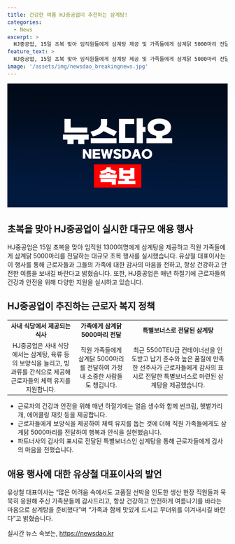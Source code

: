 ```yaml
---
title: 건강한 여름 HJ중공업이 추천하는 삼계탕!
categories:
  - News
excerpt: >
  HJ중공업, 15일 초복 맞아 임직원들에게 삼계탕 제공 및 가족들에게 삼계닭 5000마리 전달. 삼계탕은 선주사의 감사의 표시로 특별보너스로 마련되었으며, 근로자들과 가족들에게 건강과 안전을 바라는 마음으로 준비됐다. 매년 하절기에는 얼음 생수와 함께 건강과 안전을 챙기는 다채로운 지원을 실시하고 있음. 또한, 사내 식당에서는 보양식과 간식을 통해 근로자들의 체력 유지에도 신경을 쓰고 있다.
feature_text: >
  HJ중공업, 15일 초복 맞아 임직원들에게 삼계탕 제공 및 가족들에게 삼계닭 5000마리 전달. 삼계탕은 선주사의 감사의 표시로 특별보너스로 마련되었으며, 근로자들과 가족들에게 건강과 안전을 바라는 마음으로 준비됐다. 매년 하절기에는 얼음 생수와 함께 건강과 안전을 챙기는 다채로운 지원을 실시하고 있음. 또한, 사내 식당에서는 보양식과 간식을 통해 근로자들의 체력 유지에도 신경을 쓰고 있다.
image: '/assets/img/newsdao_breakingnews.jpg'
---
```


<p><img src="/assets/img/newsdao_breakingnews.jpg" alt="koreaapp 속보" /></p>

<h2 data-ke-size="size26">초복을 맞아 HJ중공업이 실시한 대규모 애용 행사</h2>

<p data-ke-size="size16">HJ중공업은 15일 초복을 맞아 임직원 1300여명에게 삼계탕을 제공하고 직원 가족들에게 삼계닭 5000마리를 전달하는 대규모 초복 행사를 실시했습니다. 유상철 대표이사는 이 행사를 통해 근로자들과 그들의 가족에 대한 감사의 마음을 전하고, 항상 건강하고 안전한 여름을 보내길 바란다고 밝혔습니다. 또한, HJ중공업은 매년 하절기에 근로자들의 건강과 안전을 위해 다양한 지원을 실시하고 있습니다.</p>

<h2 data-ke-size="size26">HJ중공업이 추진하는 근로자 복지 정책</h2>

<table>
  <tr>
    <td style="text-align: center; height: 17px;"><b>사내 식당에서 제공되는 식사</b></td>
    <td style="text-align: center; height: 17px;"><b>가족에게 삼계닭 5000마리 전달</b></td>
    <td style="text-align: center; height: 17px;"><b>특별보너스로 전달된 삼계탕</b></td>
  </tr>
  <tr>
    <td style="text-align: center; height: 17px;">HJ중공업은 사내 식당에서는 삼계탕, 육류 등의 보양식을 늘리고, 빙과류를 간식으로 제공해 근로자들의 체력 유지를 지원합니다.</td>
    <td style="text-align: center; height: 17px;">직원 가족들에게 삼계닭 5000마리를 전달하여 가정 내 소중한 사람들도 챙깁니다.</td>
    <td style="text-align: center; height: 17px;">최근 5500TEU급 컨테이너선을 인도받고 납기 준수와 높은 품질에 만족한 선주사가 근로자들에게 감사의 표시로 전달한 특별보너스로 마련된 삼계탕을 제공했습니다.</td>
  </tr>
</table>

<ul>
  <li>근로자의 건강과 안전을 위해 매년 하절기에는 얼음 생수와 함께 썬크림, 햇볕가리개, 에어쿨링 재킷 등을 제공합니다.</li>
  <li>근로자들에게 보양식을 제공하여 체력 유지를 돕는 것에 더해 직원 가족들에게도 삼계닭 5000마리를 전달하여 행복과 안식을 실현했습니다.</li>
  <li>파트너사의 감사의 표시로 전달된 특별보너스인 삼계탕을 통해 근로자들에게 감사의 마음을 전했습니다.</li>
</ul>

<h2 data-ke-size="size26">애용 행사에 대한 유상철 대표이사의 발언</h2>

<p data-ke-size="size16">유상철 대표이사는 “많은 어려움 속에서도 고품질 선박을 인도한 생산 현장 직원들과 묵묵히 응원해 주신 가족분들께 감사드리고, 항상 건강하고 안전하게 여름나기를 바라는 마음으로 삼계탕을 준비했다”며 “가족과 함께 맛있게 드시고 무더위를 이겨내시길 바란다”고 밝혔습니다.</p>
실시간 뉴스 속보는, <a href="https://newsdao.kr" rel="dofollow">https://newsdao.kr</a>


